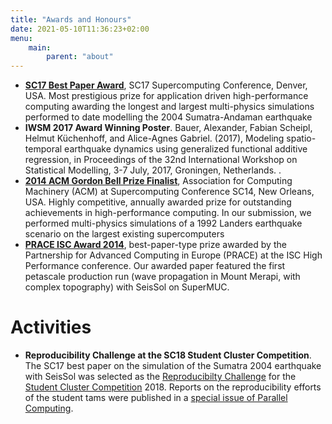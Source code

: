 ```yaml
---
title: "Awards and Honours"
date: 2021-05-10T11:36:23+02:00
menu:
    main:
        parent: "about"
---
```


- **[SC17 Best Paper Award](https://www.gauss-centre.eu/news/newsflashes/lmu-tum-research-team-wins-best-paper-award-at-sc17)**, SC17 Supercomputing Conference, Denver, USA. Most prestigious prize for application driven high-performance computing awarding the longest and largest multi-physics simulations performed to date modelling the 2004 Sumatra-Andaman earthquake
- **IWSM 2017 Award Winning Poster**. Bauer, Alexander, Fabian Scheipl, Helmut Küchenhoff, and Alice-Agnes Gabriel. (2017), Modeling spatio-temporal earthquake dynamics using generalized functional additive regression, in Proceedings of the 32nd International Workshop on Statistical Modelling, 3-7 July, 2017, Groningen, Netherlands. .
- **[2014 ACM Gordon Bell Prize Finalist](https://www.scientific-computing.com/news/2014-gordon-bell-prize-finalists-announced?news_id=2534)**, Association for Computing Machinery (ACM) at Supercomputing Conference SC14, New Orleans, USA. Highly competitive, annually awarded prize for outstanding achievements in high-performance computing. In our submission, we performed multi-physics simulations of a 1992 Landers earthquake scenario on the largest existing supercomputers
- **[PRACE ISC Award 2014](https://prace-ri.eu/prace-awards-at-isc-2014/)**, best-paper-type prize awarded by the Partnership for Advanced Computing in Europe (PRACE) at the ISC High Performance conference. Our awarded paper featured the first petascale production run (wave propagation in Mount Merapi, with complex topography) with SeisSol on SuperMUC. 

# Activities

- **Reproducibility Challenge at the SC18 Student Cluster Competition**. The SC17 best paper on the simulation of the Sumatra 2004 earthquake with SeisSol was selected as the [Reproducibilty Challenge](https://sc18.supercomputing.org/sc18-announces-selected-paper-for-next-student-cluster-competition-reproducibility-challenge/) for the [Student Cluster Competition](https://www.studentclustercompetition.us/) 2018. Reports on the reproducibility efforts of the student tams were published in a [special issue of Parallel Computing](https://www.sciencedirect.com/journal/parallel-computing/vol/90/suppl/C). 